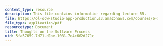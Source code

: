 ```yaml
---
content_type: resource
description: This file contains information regarding lecture 55.
file: https://ol-ocw-studio-app-production.s3.amazonaws.com/courses/6-170-software-studio-spring-2013/5fa576597d71d2be10337e4c602d271c_MIT6_170S13_55-th-on-proc.pdf
file_type: application/pdf
resourcetype: Document
title: Thoughts on the Software Process
uid: 5fa57659-7d71-d2be-1033-7e4c602d271c
---
```


